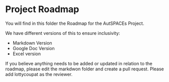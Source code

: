 # Project Roadmap

You will find in this folder the Roadmap for the AutSPACEs Project. 

We have different versions of this to ensure inclusivity:
  - Markdown Version
  - Google Doc Version
  - Excel version

If you believe anything needs to be added or updated in relation to the roadmap, please edit the markdwon folder and create a pull request. 
Please add lottycoupat as the reviewer.  
